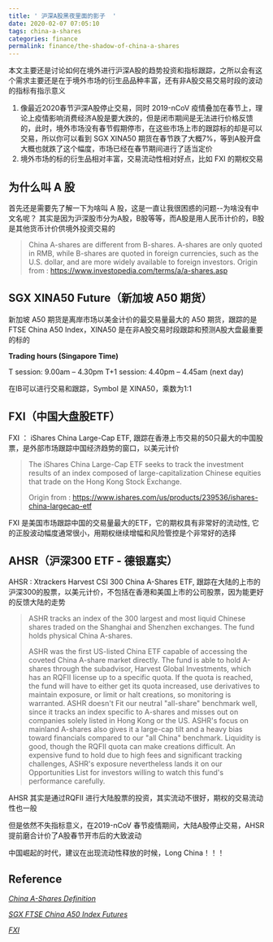 ```yaml
---
title: ' 沪深A股黑夜里面的影子  '
date: 2020-02-07 07:05:10
tags: china-a-shares
categories: finance
permalink: finance/the-shadow-of-china-a-shares
---
```




本文主要还是讨论如何在境外进行沪深A股的趋势投资和指标跟踪，之所以会有这个需求主要还是在于境外市场的衍生品品种丰富，还有非A股交易交易时段的波动的指标有指示意义

1. 像最近2020春节沪深A股停止交易，同时 2019-nCoV 疫情叠加在春节上，理论上疫情影响消费经济A股是要大跌的，但是闭市期间是无法进行价格反馈的，此时，境外市场没有春节假期停市，在这些市场上市的跟踪标的却是可以交易，所以你可以看到 SGX XINA50 期货在春节跌了大概7%，等到A股开盘大概也就跌了这个幅度，市场已经在春节期间进行了适当定价
2. 境外市场的标的衍生品相对丰富，交易流动性相对好点，比如 FXI 的期权交易



## 为什么叫 A 股

首先还是需要先了解一下为啥叫 A 股，这是一直让我很困惑的问题--为啥没有中文名呢？ 其实是因为沪深股市分为A股，B股等等，而A股是用人民币计价的，B股是其他货币计价供境外投资交易的

>China A-shares are different from B-shares. A-shares are only quoted in RMB, while B-shares are quoted in foreign currencies, such as the U.S. dollar, and are more widely available to foreign investors.
>Origin from : https://www.investopedia.com/terms/a/a-shares.asp



## SGX XINA50 Future（新加坡 A50 期货）

新加坡 A50 期货是离岸市场以美金计价的最交易量最大的 A50 期货，跟踪的是FTSE China A50 Index，XINA50 是在非A股交易时段跟踪和预测A股大盘最重要的标的

**Trading hours (Singapore Time)**

T session: 9.00am – 4.30pm
T+1 session: 4.40pm – 4.45am (next day)

在IB可以进行交易和跟踪，Symbol 是 XINA50，乘数为1:1



## FXI（中国大盘股ETF）

FXI ： iShares China Large-Cap ETF,  跟踪在香港上市交易的50只最大的中国股票，是外部市场跟踪中国经济趋势的窗口，以美元计价

> The iShares China Large-Cap ETF seeks to track the investment results of an index composed of large-capitalization Chinese equities that trade on the Hong Kong Stock Exchange.
>
> Origin from : https://www.ishares.com/us/products/239536/ishares-china-largecap-etf

FXI 是美国市场跟踪中国的交易量最大的ETF，它的期权具有非常好的流动性, 它的正股波动幅度通常很小，用期权继续增幅和风险管控是个非常好的选择



## AHSR（沪深300 ETF - 德银嘉实）

AHSR : Xtrackers Harvest CSI 300 China A-Shares ETF,  跟踪在大陆的上市的沪深300的股票，以美元计价，不包括在香港和美国上市的公司股票，因为能更好的反馈大陆的走势

> ASHR tracks an index of the 300 largest and most liquid Chinese shares traded on the Shanghai and Shenzhen exchanges. The fund holds physical China A-shares.
>
> ASHR was the first US-listed China ETF capable of accessing the coveted China A-share market directly. The fund is able to hold A-shares through the subadvisor, Harvest Global Investments, which has an RQFII license up to a specific quota. If the quota is reached, the fund will have to either get its quota increased, use derivatives to maintain exposure, or limit or halt creations, so monitoring is warranted. ASHR doesn't Fit our neutral "all-share" benchmark well, since it tracks an index specific to A-shares and misses out on companies solely listed in Hong Kong or the US. ASHR's focus on mainland A-shares also gives it a large-cap tilt and a heavy bias toward financials compared to our "all China" benchmark. Liquidity is good, though the RQFII quota can make creations difficult. An expensive fund to hold due to high fees and significant tracking challenges, ASHR's exposure nevertheless lands it on our Opportunities List for investors willing to watch this fund's performance carefully.

AHSR 其实是通过RQFII 进行大陆股票的投资，其实流动不很好，期权的交易流动性也一般

但是依然不失指标意义，在2019-nCoV 春节疫情期间，大陆A股停止交易，AHSR提前磨合计价了A股春节开市后的大致波动



中国崛起的时代，建议在出现流动性释放的时候，Long China！！！



## Reference
[_China A-Shares Definition_](https://www.investopedia.com/terms/a/a-shares.asp)

[_SGX FTSE China A50 Index Futures_](https://api2.sgx.com/sites/default/files/2018-06/SGX%20FTSE%20China%20A50%20Index%20Futures%20Factsheet%20%28Eng%29%20-%20Nov%202017_D2.pdf)

[_FXI_](https://www.ishares.com/us/products/239536/ishares-china-largecap-etf)


